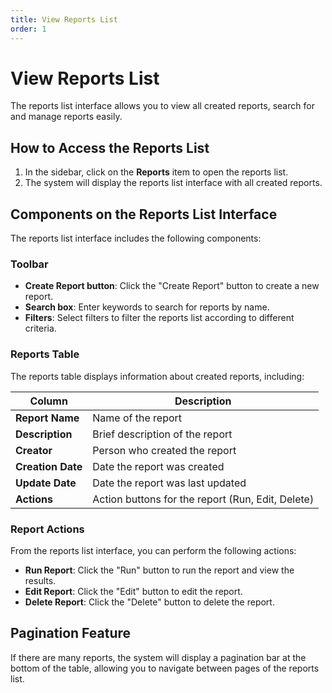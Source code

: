 ```yaml
---
title: View Reports List
order: 1
---
```


# View Reports List

The reports list interface allows you to view all created reports, search for and manage reports easily.

## How to Access the Reports List

1. In the sidebar, click on the **Reports** item to open the reports list.
2. The system will display the reports list interface with all created reports.

## Components on the Reports List Interface

The reports list interface includes the following components:

### Toolbar

- **Create Report button**: Click the "Create Report" button to create a new report.
- **Search box**: Enter keywords to search for reports by name.
- **Filters**: Select filters to filter the reports list according to different criteria.

### Reports Table

The reports table displays information about created reports, including:

| Column | Description |
|--------|-------------|
| **Report Name** | Name of the report |
| **Description** | Brief description of the report |
| **Creator** | Person who created the report |
| **Creation Date** | Date the report was created |
| **Update Date** | Date the report was last updated |
| **Actions** | Action buttons for the report (Run, Edit, Delete) |

### Report Actions

From the reports list interface, you can perform the following actions:

- **Run Report**: Click the "Run" button to run the report and view the results.
- **Edit Report**: Click the "Edit" button to edit the report.
- **Delete Report**: Click the "Delete" button to delete the report.

## Pagination Feature

If there are many reports, the system will display a pagination bar at the bottom of the table, allowing you to navigate between pages of the reports list. 